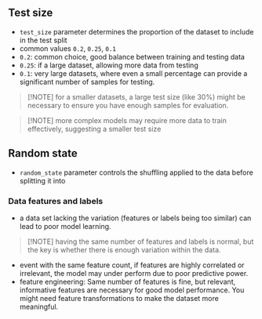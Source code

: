 ## Test size
- `test_size` parameter determines the proportion of the dataset to include in the test split 
- common values `0.2`, `0.25`, `0.1`
- `0.2`: common choice, good balance between training and testing data
- `0.25`: if a large dataset, allowing more data from testing
- `0.1`: very large datasets, where even a small percentage can provide a significant number of samples for testing.
> [!NOTE] for a smaller datasets, a large test size (like 30%) might be necessary to ensure you have enough samples for evaluation.

> [!NOTE] more complex models may require more data to train effectively, suggesting a smaller test size
## Random state
- `random_state` parameter controls the shuffling applied to the data before splitting it into
### Data features and labels
- a data set lacking the variation (features or labels being too similar) can lead to poor model learning.

> [!NOTE] having the same number of features and labels is normal, but the key is whether there is enough variation within the data.

- event with the same feature count, if features are highly correlated or irrelevant, the model may under perform due to poor predictive power.
- feature engineering: Same number of features is fine, but relevant, informative features are necessary for good model performance. You might need feature transformations to make the dataset more meaningful.